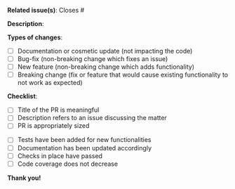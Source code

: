 <!-- The purpose of this template to help contributors to communicate effectively.
Feel free to discard it if you'd rather not use it -->

<!-- It is usually helpful to link this request to an open issue -->
**Related issue(s)**: Closes #<!-- issue number goes here -->
<!-- Tips:
    - Remove or replace `Closes` by `Relates to` if this PR does not close the issue
    - If the issue is no in the local repository, `#` can be prefixed with org/repo
-->

**Description**:
<!-- Describe the change you're proposing here -->

**Types of changes**:
<!-- This can help to assess the impact of the change.
Put an `x` in the boxes that apply, or leave that for later -->

- [ ] Documentation or cosmetic update (not impacting the code)
- [ ] Bug-fix (non-breaking change which fixes an issue)
- [ ] New feature (non-breaking change which adds functionality)
- [ ] Breaking change (fix or feature that would cause existing functionality to not work as expected)

**Checklist**:
<!-- This is simply a reminder of what a reviewer may have a look at.
Put an `x` in the boxes that apply, or leave that for later -->

<!-- Usually relevant -->
- [ ] Title of the PR is meaningful
- [ ] Description refers to an issue discussing the matter
- [ ] PR is appropriately sized
<!-- Sometime relevant. Discard otherwise -->
- [ ] Tests have been added for new functionalities
- [ ] Documentation has been updated accordingly
- [ ] Checks in place have passed
- [ ] Code coverage does not decrease

**Thank you!**